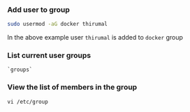 ### Add user to group
```bash
sudo usermod -aG docker thirumal
```

In the above example user  `thirumal` is added to `docker` group

### List current user groups

    `groups`

### View the list of members in the group

    vi /etc/group
    
